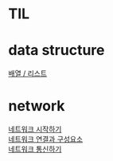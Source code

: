 # TIL

# data structure
[배열 / 리스트](https://valiant-albatross-759.notion.site/2230bad1b7268008af9ffb060c7c28ef?source=copy_link)  

# network
[네트워크 시작하기](https://valiant-albatross-759.notion.site/2250bad1b726802b9e2eff5a69cc2c3b?source=copy_link)  
[네트워크 연결과 구성요소](https://valiant-albatross-759.notion.site/2250bad1b7268004af19fb065e054772?source=copy_link)  
[네트워크 통신하기](https://valiant-albatross-759.notion.site/2260bad1b7268004ad8af3e80a7e5578?source=copy_link)  
